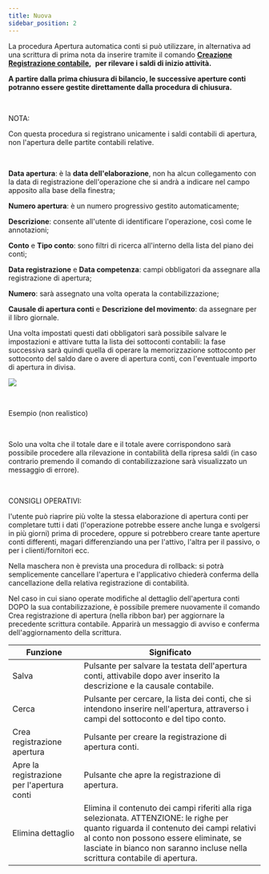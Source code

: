```yaml
---
title: Nuova
sidebar_position: 2
---
```


La procedura Apertura automatica conti si può utilizzare, in alternativa ad una scrittura di prima nota da inserire tramite il comando **[Creazione Registrazione contabile](/docs/finance-area/ledger-records/records/create-ledger-record/header-and-total-movements-description),**  **per rilevare i saldi di inizio attività.**

**A partire dalla prima chiusura di bilancio, le successive aperture conti potranno essere gestite direttamente dalla procedura di chiusura.**

 

NOTA:

Con questa procedura si registrano unicamente i saldi contabili di apertura, non l'apertura delle partite contabili relative.

 





**Data apertura**: è la **data dell'elaborazione**, non ha alcun collegamento con la data di registrazione dell'operazione che si andrà a indicare nel campo apposito alla base della finestra;

**Numero apertura**: è un numero progressivo gestito automaticamente;

**Descrizione**: consente all'utente di identificare l'operazione, così come le annotazioni;

**Conto** e **Tipo conto**: sono filtri di ricerca all'interno della lista del piano dei conti;

**Data registrazione** e **Data competenza**: campi obbligatori da assegnare alla registrazione di apertura;

**Numero**: sarà assegnato una volta operata la contabilizzazione;

**Causale di apertura conti** e **Descrizione del movimento**: da assegnare per il libro giornale.

Una volta impostati questi dati obbligatori sarà possibile salvare le impostazioni e attivare tutta la lista dei sottoconti contabili: la fase successiva sarà quindi quella di operare la memorizzazione sottoconto per sottoconto del saldo dare o avere di apertura conti, con l'eventuale importo di apertura in divisa.

![](/img/it-it/finance-area/ledger-records/records/automatic-accounts-opening/new/image01.png)

 

Esempio (non realistico)

 

Solo una volta che il totale dare e il totale avere corrispondono sarà possibile procedere alla rilevazione in contabilità della ripresa saldi (in caso contrario premendo il comando di contabilizzazione sarà visualizzato un messaggio di errore).

 

CONSIGLI OPERATIVI:

l'utente può riaprire più volte la stessa elaborazione di apertura conti per completare tutti i dati (l'operazione potrebbe essere anche lunga e svolgersi in più giorni) prima di procedere, oppure si potrebbero creare tante aperture conti differenti, magari differenziando una per l'attivo, l'altra per il passivo, o per i clienti/fornitori ecc.

Nella maschera non è prevista una procedura di rollback: si potrà semplicemente cancellare l'apertura e l'applicativo chiederà conferma della cancellazione della relativa registrazione di contabilità.

Nel caso in cui siano operate modifiche al dettaglio dell'apertura conti DOPO la sua contabilizzazione, è possibile premere nuovamente il comando Crea registrazione di apertura (nella ribbon bar) per aggiornare la precedente scrittura contabile. Apparirà un messaggio di avviso e conferma dell'aggiornamento della scrittura.



| Funzione | Significato |
| --- | --- |
| Salva | Pulsante per salvare la testata dell'apertura conti, attivabile dopo aver inserito la descrizione e la causale contabile. |
| Cerca | Pulsante per cercare, la lista dei conti, che si intendono inserire nell'apertura, attraverso i campi del sottoconto e del tipo conto. |
| Crea registrazione apertura | Pulsante per creare la registrazione di apertura conti. |
| Apre la registrazione per l'apertura conti | Pulsante che apre la registrazione di apertura. |
| Elimina dettaglio | Elimina il contenuto dei campi riferiti alla riga selezionata. ATTENZIONE: le righe per quanto riguarda il contenuto dei campi relativi al conto non possono essere eliminate, se lasciate in bianco non saranno incluse nella scrittura contabile di apertura. |






